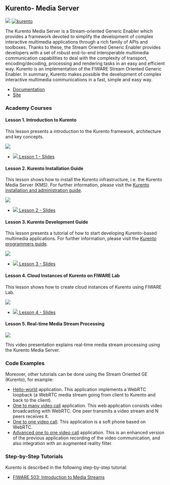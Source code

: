 <h2>Kurento- Media Server</h2>

[![](https://nexus.lab.fiware.org/repository/raw/public/badges/chapters/media-streams.svg)](https://www.fiware.org/developers/catalogue/)
[![kurento](https://img.shields.io/badge/tag-kurento-orange.svg?logo=stackoverflow)](http://stackoverflow.com/questions/tagged/kurento)

The Kurento Media Server is a Stream-oriented Generic Enabler which provides a framework devoted to simplify the
development of complex interactive multimedia applications through a rich family of APIs and toolboxes. Thanks to these,
the Stream Oriented Generic Enabler provides developers with a set of robust end-to-end interoperable multimedia
communication capabilities to deal with the complexity of transport, encoding/decoding, processing and rendering tasks
in an easy and efficient way. Kurento is an implementation of the FIWARE Stream Oriented Generic Enabler. In summary,
Kurento makes possible the development of complex interactive multimedia communications in a fast, simple and easy way.

<!-- textlint-enable write-good -->

-   [Documentation](https://kurento.rtfd.io/)
-   [Site](https://www.kurento.org/)

<h3>Academy Courses</h3>

<h4>Lesson 1. Introduction to Kurento</h4>
This lesson presents a introduction to the Kurento framework, architecture and key concepts.

[![](http://img.youtube.com/vi/1EKV1wpz4iU/0.jpg)](https://www.youtube.com/watch?v=1EKV1wpz4iU "Introduction")

-   <a href="http://www.slideshare.net/slideshow/embed_code/key/NrhOiNZgJYrTGP">![](https://fiware.github.io/academy/img/doc.svg)
    Lesson 1 - Slides</a>

<h4>Lesson 2. Kurento Installation Guide</h4>
This lesson shows how to install the Kurento infrastructure, i.e. the Kurento Media Server (KMS). For further information, please visit the <a href="http://kurento.readthedocs.io/en/stable/doc/admin_guide.html">Kurento installation and administration guide</a>.

[![](http://img.youtube.com/vi/I-qAFViQfBk/0.jpg)](https://www.youtube.com/watch?v=I-qAFViQfBk "Installation Guide")

-   <a href="http://www.slideshare.net/slideshow/embed_code/key/4nuMbBzveljUwq">![](https://fiware.github.io/academy/img/doc.svg)
    Lesson 2 - Slides</a>

<h4>Lesson 3. Kurento Development Guide</h4>
This lesson presents a tutorial of how to start developing Kurento-based multimedia applications. For further information, please visit the <a href="http://kurento.readthedocs.io/en/stable/doc/user_guide.html">Kurento programmers guide</a>.

[![](http://img.youtube.com/vi/rloBE438avU/0.jpg)](https://www.youtube.com/watch?v=rloBE438avU "Development Guide")

-   <a href="http://www.slideshare.net/slideshow/embed_code/key/rh4MdjkWfUJidt">![](https://fiware.github.io/academy/img/doc.svg)
    Lesson 3 - Slides</a>

<h4>Lesson 4. Cloud Instances of Kurento on FIWARE Lab</h4>
This lesson shows how to create cloud instances of Kurento using FIWARE Lab.

[![](http://img.youtube.com/vi/U-_vh03g5cs/0.jpg)](https://www.youtube.com/watch?v=U-_vh03g5cs "Cloud Instances")

-   <a href="https://www.slideshare.net/slideshow/embed_code/key/yQP8pSzp244Isk">![](https://fiware.github.io/academy/img/doc.svg)
    Lesson 4 - Slides</a>

<h4>Lesson 5. Real-time Media Stream Processing</h4>

[![](http://img.youtube.com/vi/KpmOxTMb8Iw/0.jpg)](https://www.youtube.com/watch?v=KpmOxTMb8Iw "Media Streams")

This video presentation explains real-time media stream processing using the Kurento Media Server.

<h3>Code Examples</h3>

Moreover, other tutorials can be done using the Stream Oriented GE (Kurento), for example:&nbsp;

-   <a href="https://doc-kurento.readthedocs.io/en/stable/user/tutorials.html#hello-world">Hello-world</a> application.
    This application implements a WebRTC loopback (a WebRTC media stream going from client to Kurento and back to the
    client).
-   <a href="https://doc-kurento.readthedocs.io/en/stable/user/tutorials.html#webrtc-one-to-many-broadcast">One to many
    video call</a> application. This web application consists video broadcasting with WebRTC. One peer transmits a video
    stream and N peers receives it.
-   <a href="https://doc-kurento.readthedocs.io/en/stable/user/tutorials.html#webrtc-one-to-one-video-call">One to one
    video call</a>. This application is a soft phone based on WebRTC.
-   <a href="https://doc-kurento.readthedocs.io/en/stable/user/tutorials.html#webrtc-one-to-one-video-call-with-recording-and-filtering">Advanced
    one to one video call</a> application. This is an enhanced version of the previous application recording of the
    video communication, and also integration with an augmented reality filter.

<h3>Step-by-Step Tutorials</h3>

Kurento is described in the following step-by-step tutorial:

-   [FIWARE 503: Introduction to Media Streams](https://fiware-tutorials.readthedocs.io/en/latest/media-streams)
